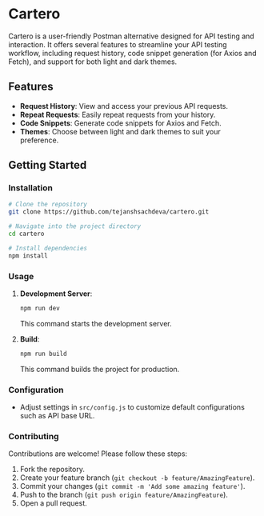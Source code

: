 # Cartero

Cartero is a user-friendly Postman alternative designed for API testing and interaction. It offers several features to streamline your API testing workflow, including request history, code snippet generation (for Axios and Fetch), and support for both light and dark themes.

## Features

- **Request History**: View and access your previous API requests.
- **Repeat Requests**: Easily repeat requests from your history.
- **Code Snippets**: Generate code snippets for Axios and Fetch.
- **Themes**: Choose between light and dark themes to suit your preference.

## Getting Started

### Installation

```bash
# Clone the repository
git clone https://github.com/tejanshsachdeva/cartero.git

# Navigate into the project directory
cd cartero

# Install dependencies
npm install
```

### Usage

1. **Development Server**:

   ```bash
   npm run dev
   ```

   This command starts the development server.
2. **Build**:

   ```bash
   npm run build
   ```

   This command builds the project for production.

### Configuration

- Adjust settings in `src/config.js` to customize default configurations such as API base URL.

### Contributing

Contributions are welcome! Please follow these steps:

1. Fork the repository.
2. Create your feature branch (`git checkout -b feature/AmazingFeature`).
3. Commit your changes (`git commit -m 'Add some amazing feature'`).
4. Push to the branch (`git push origin feature/AmazingFeature`).
5. Open a pull request.

